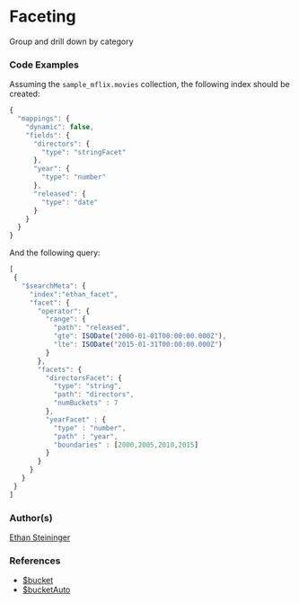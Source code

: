 # Faceting

Group and drill down by category

### Code Examples

Assuming the `sample_mflix.movies` collection, the following index should be created:

```javascript
{
  "mappings": {
    "dynamic": false,
    "fields": {
      "directors": {
        "type": "stringFacet"
      },
      "year": {
        "type": "number"
      },
      "released": {
        "type": "date"
      }
    }
  }
}
```

And the following query:

```javascript
[
 {
   "$searchMeta": {
     "index":"ethan_facet",
     "facet": {
       "operator": {
         "range": {
           "path": "released",
           "gte": ISODate("2000-01-01T00:00:00.000Z"),
           "lte": ISODate("2015-01-31T00:00:00.000Z")
         }
       },
       "facets": {
         "directorsFacet": {
           "type": "string",
           "path": "directors",
           "numBuckets" : 7
         },
         "yearFacet" : {
           "type" : "number",
           "path" : "year",
           "boundaries" : [2000,2005,2010,2015]
         }
       }
     }
   }
 }
]
```

### Author(s)

[Ethan Steininger](https://github.com/esteininger)

### References

- [$bucket](https://docs.mongodb.com/manual/reference/operator/aggregation/bucket/)
- [$bucketAuto](https://docs.mongodb.com/manual/reference/operator/aggregation/bucketAuto/)
